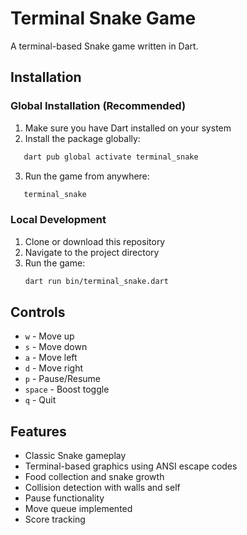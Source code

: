 # Terminal Snake Game

A terminal-based Snake game written in Dart.

## Installation

### Global Installation (Recommended)

1. Make sure you have Dart installed on your system
2. Install the package globally:
```bash
   dart pub global activate terminal_snake
```
3. Run the game from anywhere:
```bash
   terminal_snake
```

### Local Development

1. Clone or download this repository
2. Navigate to the project directory
3. Run the game:
   ```bash
   dart run bin/terminal_snake.dart
   ```

## Controls

- `w` - Move up
- `s` - Move down
- `a` - Move left
- `d` - Move right
- `p` - Pause/Resume
- `space` - Boost toggle
- `q` - Quit

## Features

- Classic Snake gameplay
- Terminal-based graphics using ANSI escape codes
- Food collection and snake growth
- Collision detection with walls and self
- Pause functionality
- Move queue implemented
- Score tracking 